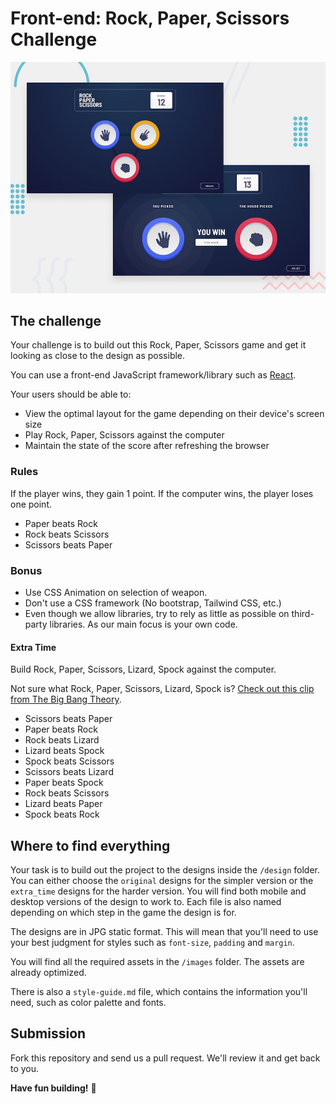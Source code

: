 # Front-end: Rock, Paper, Scissors Challenge

![Design preview for the Rock, Paper, Scissors coding challenge](./design/desktop-preview.jpg)

## The challenge

Your challenge is to build out this Rock, Paper, Scissors game and get it looking as close to the design as possible.

You can use a front-end JavaScript framework/library such as [React](https://reactjs.org). 

Your users should be able to:

- View the optimal layout for the game depending on their device's screen size
- Play Rock, Paper, Scissors against the computer
- Maintain the state of the score after refreshing the browser

### Rules
If the player wins, they gain 1 point. If the computer wins, the player loses one point.
- Paper beats Rock
- Rock beats Scissors
- Scissors beats Paper

### Bonus
- Use CSS Animation on selection of weapon.
- Don't use a CSS framework (No bootstrap, Tailwind CSS, etc.)
- Even though we allow libraries, try to rely as little as possible on third-party libraries. As our main focus is your own code.

#### Extra Time
Build Rock, Paper, Scissors, Lizard, Spock against the computer.

Not sure what Rock, Paper, Scissors, Lizard, Spock is? [Check out this clip from The Big Bang Theory](https://www.youtube.com/watch?v=iSHPVCBsnLw).

- Scissors beats Paper
- Paper beats Rock
- Rock beats Lizard
- Lizard beats Spock
- Spock beats Scissors
- Scissors beats Lizard
- Paper beats Spock
- Rock beats Scissors
- Lizard beats Paper
- Spock beats Rock

## Where to find everything

Your task is to build out the project to the designs inside the `/design` folder. You can either choose the `original` designs for the simpler version or the `extra_time` designs for the harder version. You will find both mobile and desktop versions of the design to work to. Each file is also named depending on which step in the game the design is for.

The designs are in JPG static format. This will mean that you'll need to use your best judgment for styles such as `font-size`, `padding` and `margin`.

You will find all the required assets in the `/images` folder. The assets are already optimized.

There is also a `style-guide.md` file, which contains the information you'll need, such as color palette and fonts.

## Submission
Fork this repository and send us a pull request. We'll review it and get back to you.

**Have fun building!** 🚀
